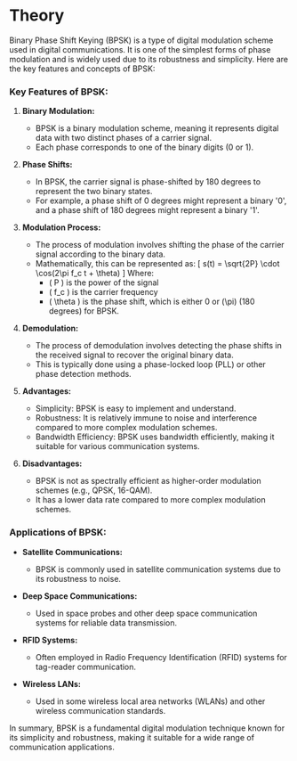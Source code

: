 
# Theory
Binary Phase Shift Keying (BPSK) is a type of digital modulation scheme used in digital communications. It is one of the simplest forms of phase modulation and is widely used due to its robustness and simplicity. Here are the key features and concepts of BPSK:

### Key Features of BPSK:

1. **Binary Modulation:**
   - BPSK is a binary modulation scheme, meaning it represents digital data with two distinct phases of a carrier signal.
   - Each phase corresponds to one of the binary digits (0 or 1).

2. **Phase Shifts:**
   - In BPSK, the carrier signal is phase-shifted by 180 degrees to represent the two binary states.
   - For example, a phase shift of 0 degrees might represent a binary '0', and a phase shift of 180 degrees might represent a binary '1'.

3. **Modulation Process:**
   - The process of modulation involves shifting the phase of the carrier signal according to the binary data.
   - Mathematically, this can be represented as:
     \[
     s(t) = \sqrt{2P} \cdot \cos(2\pi f_c t + \theta)
     \]
     Where:
     - \( P \) is the power of the signal
     - \( f_c \) is the carrier frequency
     - \( \theta \) is the phase shift, which is either 0 or \(\pi\) (180 degrees) for BPSK.

4. **Demodulation:**
   - The process of demodulation involves detecting the phase shifts in the received signal to recover the original binary data.
   - This is typically done using a phase-locked loop (PLL) or other phase detection methods.

5. **Advantages:**
   - Simplicity: BPSK is easy to implement and understand.
   - Robustness: It is relatively immune to noise and interference compared to more complex modulation schemes.
   - Bandwidth Efficiency: BPSK uses bandwidth efficiently, making it suitable for various communication systems.

6. **Disadvantages:**
   - BPSK is not as spectrally efficient as higher-order modulation schemes (e.g., QPSK, 16-QAM).
   - It has a lower data rate compared to more complex modulation schemes.

### Applications of BPSK:

- **Satellite Communications:**
  - BPSK is commonly used in satellite communication systems due to its robustness to noise.
  
- **Deep Space Communications:**
  - Used in space probes and other deep space communication systems for reliable data transmission.
  
- **RFID Systems:**
  - Often employed in Radio Frequency Identification (RFID) systems for tag-reader communication.

- **Wireless LANs:**
  - Used in some wireless local area networks (WLANs) and other wireless communication standards.

In summary, BPSK is a fundamental digital modulation technique known for its simplicity and robustness, making it suitable for a wide range of communication applications.